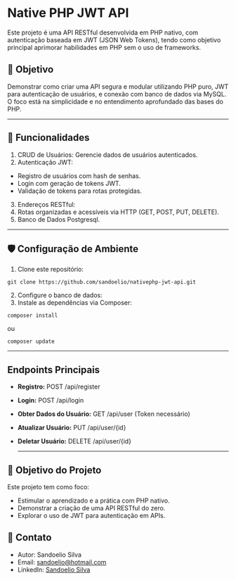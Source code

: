 # Native PHP JWT API

Este projeto é uma API RESTful desenvolvida em PHP nativo, com autenticação baseada em JWT (JSON Web Tokens), tendo como objetivo principal aprimorar habilidades em PHP sem o uso de frameworks.

## 🎯 Objetivo
Demonstrar como criar uma API segura e modular utilizando PHP puro, JWT para autenticação de usuários, e conexão com banco de dados via MySQL. O foco está na simplicidade e no entendimento aprofundado das bases do PHP.

---
## 🚀 Funcionalidades
1. CRUD de Usuários: Gerencie dados de usuários autenticados.
2. Autenticação JWT:
 * Registro de usuários com hash de senhas.
 * Login com geração de tokens JWT.
 * Validação de tokens para rotas protegidas.
3. Endereços RESTful:
4. Rotas organizadas e acessíveis via HTTP (GET, POST, PUT, DELETE).
5. Banco de Dados Postgresql.
   
--- 
## 🛡️ Configuração de Ambiente

1. Clone este repositório:

```
git clone https://github.com/sandoelio/nativephp-jwt-api.git
```
2. Configure o banco de dados:
3. Instale as dependências via Composer:
```
composer install
```
ou
```
composer update
```
---
## Endpoints Principais
* **Registro:** POST /api/register
* **Login:** POST /api/login
* **Obter Dados do Usuário:** GET /api/user (Token necessário)
* **Atualizar Usuário:** PUT /api/user/{id}
* **Deletar Usuário:** DELETE /api/user/{id}

  ---
  
## 📌 Objetivo do Projeto
Este projeto tem como foco:

* Estimular o aprendizado e a prática com PHP nativo.
* Demonstrar a criação de uma API RESTful do zero.
* Explorar o uso de JWT para autenticação em APIs.
  
## 📧 Contato
* Autor: Sandoelio Silva
* Email: sandoelio@hotmail.com
* LinkedIn: [Sandoelio Silva](https://www.linkedin.com/in/sandoelio-silva/)

